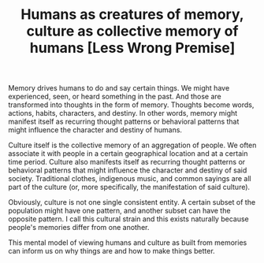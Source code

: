 ﻿---
layout: post
title: "Humans as creatures of memory, culture as collective memory of humans [Less Wrong Premise]"
---

Memory drives humans to do and say certain things. We might have experienced, seen, or heard something in the past. And those are transformed into thoughts in the form of memory. Thoughts become words, actions, habits, characters, and destiny. In other words, memory might manifest itself as recurring thought patterns or behavioral patterns that might influence the character and destiny of humans.

Culture itself is the collective memory of an aggregation of people. We often associate it with people in a certain geographical location and at a certain time period. Culture also manifests itself as recurring thought patterns or behavioral patterns that might influence the character and destiny of said society. Traditional clothes, indigenous music, and common sayings are all part of the culture (or, more specifically, the manifestation of said culture).

Obviously, culture is not one single consistent entity. A certain subset of the population might have one pattern, and another subset can have the opposite pattern. I call this cultural strain and this exists naturally because people's memories differ from one another.

This mental model of viewing humans and culture as built from memories can inform us on why things are and how to make things better.